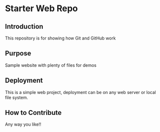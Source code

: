 # Starter Web Repo

## Introduction

This repository is for showing how Git and GitHub work

## Purpose

Sample website with plenty of files for demos

## Deployment

This is a simple web project, deployment can be on any web server or local file system.

## How to Contribute

Any way you like!!
